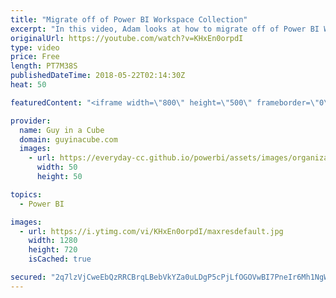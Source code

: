 ```yaml
---
title: "Migrate off of Power BI Workspace Collection"
excerpt: "In this video, Adam looks at how to migrate off of Power BI Workspace Collection to Power BI Embedded. Power BI Workspace collections will be shut down on June 30, 2018. You don't have much time before your reports and visuals will stop working if you are still on Power BI Workspace Collections.  How"
originalUrl: https://youtube.com/watch?v=KHxEn0orpdI
type: video
price: Free
length: PT7M38S
publishedDateTime: 2018-05-22T02:14:30Z
heat: 50

featuredContent: "<iframe width=\"800\" height=\"500\" frameborder=\"0\" src=\"https://www.youtube.com/embed/KHxEn0orpdI\" allow=\"accelerometer; autoplay; encrypted-media; gyroscope; picture-in-picture\" allowfullscreen></iframe>"

provider:
  name: Guy in a Cube
  domain: guyinacube.com
  images:
    - url: https://everyday-cc.github.io/powerbi/assets/images/organizations/guyinacube.com-50x50.jpg
      width: 50
      height: 50

topics:
  - Power BI

images:
  - url: https://i.ytimg.com/vi/KHxEn0orpdI/maxresdefault.jpg
    width: 1280
    height: 720
    isCached: true

secured: "2q7lzVjCweEbQzRRCBrqLBebVkYZa0uLDgP5cPjLfOGOVwBI7PneIr6Mh1NgWRWC8lA4S+OgEEydoc6Jki5CAiuSBIaibqvezevF0e8ox6ZTO73dajcbvkonDhDplydSZWXGd6eTNUftPtXEihOQ/2LIq8XT4jChVcBBmkdnvi2dESe0LEfoX/U21TBYdgxID4oOc7KvnP+3oDn3lACZA9kUJV6PTM4JyOGUuYU4dQCRJXTOsXIYQy4b44A11e1q50T6pbtWhwgLwoYeFEic1bLFFgDNcGR/hkrLSQyFF8LrT8QVYgu6W5+eR99ck63TRojdrSyxOzsKYcZ4pLubZBkw8bCGQ0wx3CDxskaK2/zhH+XDC5PTcoCBZT3qhnskfJ3rMyjEywar5zM0GA4vRiYHc/7zludwNrZpigs4qR4=;de8uHtY2FkdOcefgky+t9g=="
---
```



